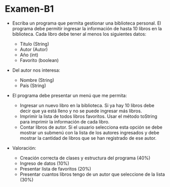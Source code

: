 # Examen-B1

- Escriba un programa que permita gestionar una biblioteca personal. El programa debe permitir ingresar la información de hasta 10 libros en la biblioteca. Cada libro debe tener al menos los siguientes datos:
   - Titulo (String)
   - Autor (Autor)
   - Año (int)
   - Favorito (boolean)

- Del autor nos interesa:
  - Nombre (String)
  - País (String)

- El programa debe presentar un menú que me permita:
  - Ingresar un nuevo libro en la biblioteca. Si ya hay 10 libros debe decir que ya está lleno y no se puede ingresar más libros.
  - Imprimir la lista de todos libros favoritos. Usar el método toString para imprimir la información de cada libro.
  - Contar libros de autor. Si el usuario selecciona esta opción se debe mostrar un submenú con la lista de los autores ingresados y debe mostrar la cantidad de libros que se han registrado de ese autor.
  
- Valoración:
  - Creación correcta de clases y estructura del programa (40%)
  - Ingreso de datos (10%)
  - Presentar lista de favoritos (20%)
  - Presentar cuantos libros tengo de un autor que seleccione de la lista (30%)
